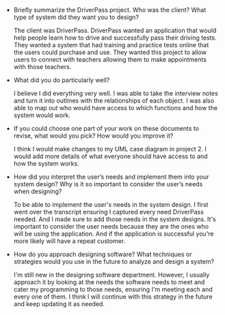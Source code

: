 
- Briefly summarize the DriverPass project. Who was the client? What type of system did they want you to design?

  The client was DriverPass. DriverPass wanted an application that would help people learn how to drive and successfully pass their driving tests. They wanted a system that had training and practice tests online that the users could purchase and use. They wanted this project to allow users to connect with teachers allowing them to make appointments with those teachers.
    
- What did you do particularly well?

   I believe I did everything very well. I was able to take the interview notes and turn it into outlines with the relationships of each object. I was also able to map out who would have access to which functions and how the system would work.
    
- If you could choose one part of your work on these documents to revise, what would you pick? How would you improve it?

   I think I would make changes to my UML case diagram in project 2. I would add more details of what everyone should have access to and how the system works.
    
- How did you interpret the user’s needs and implement them into your system design? Why is it so important to consider the user’s needs when designing?

   To be able to implement the user's needs in the system design. I first went over the transcript ensuring I captured every need DriverPass needed. And I made sure to add those needs in the system designs. It's important to consider the user needs because they are the ones who will be using the application. And if the application is successful you're more likely will have a repeat customer.
    
- How do you approach designing software? What techniques or strategies would you use in the future to analyze and design a system?

  I'm still new in the designing software department. However, I usually approach it by looking at the needs the software needs to meet and cater my programming to those needs, ensuring I'm meeting each and every one of them. I think I will continue with this strategy in the future and keep updating it as needed.
